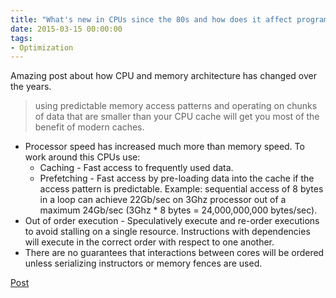 ```yaml
---
title: "What's new in CPUs since the 80s and how does it affect programmers?"
date: 2015-03-15 00:00:00
tags:
- Optimization
---
```

Amazing post about how CPU and memory architecture has changed over the years.

>  using predictable memory access patterns and operating on chunks of data that are smaller than your CPU cache will get you most of the benefit of modern caches.

* Processor speed has increased much more than memory speed.  To work around this CPUs use:
  * Caching - Fast access to frequently used data.
  * Prefetching - Fast access by pre-loading data into the cache if the access pattern is predictable.  Example: sequential access of 8 bytes in a loop can achieve 22Gb/sec on 3Ghz processor out of a maximum 24Gb/sec (3Ghz * 8 bytes = 24,000,000,000 bytes/sec).
* Out of order execution - Speculatively execute and re-order executions to avoid stalling on a single resource.  Instructions with dependencies will execute in the correct order with respect to one another.
* There are no guarantees that interactions between cores will be ordered unless serializing instructors or memory fences are used.

[Post](http://danluu.com/new-cpu-features/)
